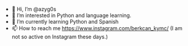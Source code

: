 - 👋 Hi, I’m @azyg0s
- 👀 I’m interested in Python and language learning.
- 🌱 I’m currently learning Python and Spanish
- 📫 How to reach me https://www.instagram.com/berkcan_kymc/ (I am not so active on Instagram these days.)

<!---
azyg0s/azyg0s is a ✨ special ✨ repository because its `README.md` (this file) appears on your GitHub profile.
You can click the Preview link to take a look at your changes.
--->
